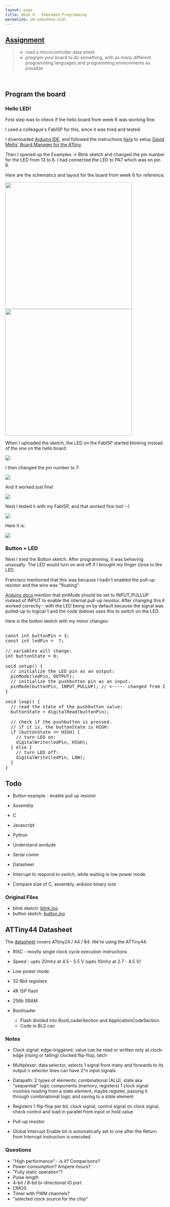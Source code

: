 ```yaml
---
layout: page
title: Week 8 - Embedded Programming 
permalink: w8-embedded.html
---
```


## [Assignment](http://academy.cba.mit.edu/classes/embedded_programming/index.html)

>* read a microcontroller data sheet   
>* program your board to do something, with as many different programming languages and programming environments as possible   

&nbsp;

## Program the board

### Hello LED!

First step was to check if the hello board from week 6 was working fine. 

I used a colleague's FabISP for this, since it was tried and tested.

I downloaded [Arduino IDE](https://www.arduino.cc/en/Main/Software), and followed the instructions 
[here](http://highlowtech.org/?p=1695) to setup [David Mellis']((https://github.com/damellis/attiny)) 
[Board Manager for the ATtiny](https://raw.githubusercontent.com/damellis/attiny/ide-1.6.x-boards-manager/package_damellis_attiny_index.json).
 
Then I opened up the Examples -> Blink sketch and changed the pin number for the LED from 13 to 6. I had connected the LED to 
 PA7 which was on pin 6. 
 
Here are the schematics and layout for the board from week 6 for reference:
   
<img src="images/w6-schematic.jpg" height="400"/>
 
<img src="images/w6-board-layout.jpg" height="400"/>

 When I uploaded the sketch, the LED on the FabISP started blinking instead of the one on the hello board:
  
<img src="images/w8-isp-led-blinking.gif"/>

I then changed the pin number to 7:
 
<img src="images/w8-blink-sketch.jpg"/>

And it worked just fine! 

<img src="images/w8-hello-led-blinking.gif"/>

Next I tested it with my FabISP, and that worked fine too! :-)

<img src="images/w8-hello-led-my-fabisp.jpg"/>

Here it is:

<img src="images/w8-hello-led-blinking.jpg"/>

### Button + LED

Next I tried the Button sketch. After programming, it was behaving unusually. The LED would turn on and off if I brought my finger close to 
  the LED. 
  
Francisco mentioned that this was because I hadn't enabled the pull-up resistor and the wire was "floating". 

[Arduino docs](https://www.arduino.cc/en/Tutorial/DigitalPins) mention that pinMode should be set to INPUT_PULLUP instead of 
    INPUT to enable the internal pull-up resistor. After changing this it worked correctly - with the LED being on by default
    because the signal was pulled-up to logical 1 and the code (below) uses this to switch on the LED. 
    
Here is the button sketch with my minor changes:
<pre>

const int buttonPin = 3;
const int ledPin =  7;

// variables will change:
int buttonState = 0;  

void setup() {
  // initialize the LED pin as an output:
  pinMode(ledPin, OUTPUT);
  // initialize the pushbutton pin as an input:
  pinMode(buttonPin, INPUT_PULLUP); // <----- changed from INPUT
}

void loop() {
  // read the state of the pushbutton value:
  buttonState = digitalRead(buttonPin);

  // check if the pushbutton is pressed.
  // if it is, the buttonState is HIGH:
  if (buttonState == HIGH) {
    // turn LED on:
    digitalWrite(ledPin, HIGH);
  } else {
    // turn LED off:
    digitalWrite(ledPin, LOW);
  }
}
</pre>

## Todo
 
* Button example - enable pull up resistor
* Assembly
* C
* Javascript
* Python
* Understand avrdude
* Serial comm
* Datasheet
* Interrupt to respond to switch, while waiting in low power mode

* Compare size of C, assembly, arduino binary size 

### Original Files

* blink sketch: [blink.ino](files/blink/blink.ino) 
* button sketch: [button.ino](files/button/button.ino) 


## ATTiny44 Datasheet

The [datasheet](http://www.atmel.com/images/doc8006.pdf) covers ATtiny24 / 44 / 84. We're using the ATTiny44. 

* RISC - mostly single clock cycle execution instructions
* Speed - upto 20mhz at 4.5 - 5.5 V (upto 10mhz at 2.7 - 4.5 V)
* Low power mode
* 32 8bit registers
* 4K ISP flash
* 256b SRAM

* Bootloader
    * Flash divided into BootLoaderSection and ApplicationCodeSection. 
    * Code in BLS can  


### Notes

* Clock signal: edge-triggered, value can be read or written only at clock-edge (rising or falling)
    clocked flip-flop, latch

* Multiplexer: data selector, selects 1 signal from many and forwards to its output n selector lines can have 2^n input signals

* Datapath: 
    2 types of elements: combinational (ALU), state aka "sequential" logic components (memory, registers) 
    1 clock signal involves reading from a state element, maybe register, passing it through combinational logic and saving to a state element

* Registers
    1 flip-flop per bit, clock signal, control signal
    on clock signal, check control and load in parallel from input or hold value

* Pull-up resistor

* Global Interrupt Enable bit is automatically set to one after the Return from Interrupt instruction is executed. 

### Questions

* "High performance" - is it? Comparisons? 
* Power consumption? Ampere-hours?
* "Fully static operation"?
* Pulse length
* 4-bit / 8-bit bi-directional IO port
* CMOS
* Timer with PWM channels?
* "selected clock source for the chip"